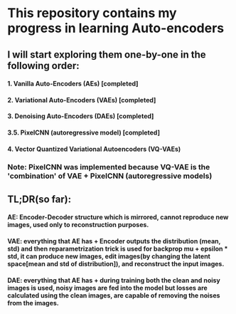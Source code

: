 # This repository contains my progress in learning Auto-encoders
## I will start exploring them one-by-one in the following order:

#### 1. Vanilla Auto-Encoders (AEs) [completed]
#### 2. Variational Auto-Encoders (VAEs) [completed]
#### 3. Denoising Auto-Encoders (DAEs) [completed]
#### 3.5. PixelCNN (autoregressive model) [completed]
#### 4. Vector Quantized Variational Autoencoders (VQ-VAEs)


### Note: PixelCNN was implemented because VQ-VAE is the 'combination' of VAE + PixelCNN (autoregressive models)

## TL;DR(so far): 

#### AE: Encoder-Decoder structure which is mirrored, cannot reproduce new images, used only to reconstruction purposes.
#### VAE: everything that AE has + Encoder outputs the distribution (mean, std) and then reparametrization trick is used for backprop mu + epsilon * std, it can produce new images, edit images(by changing the latent space[mean and std of distribution]), and reconstruct the input images.
#### DAE: everything that AE has + during training both the clean and noisy images is used, noisy images are fed into the model but losses are calculated using the clean images, are capable of removing the noises from the images.
